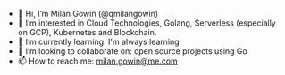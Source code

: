- 👋 Hi, I’m Milan Gowin (@qmilangowin)
- 👀 I’m interested in Cloud Technologies, Golang, Serverless (especially on GCP), Kubernetes and Blockchain.
- 🌱 I’m currently learning: I'm always learning
- 💞️ I’m looking to collaborate on: open source projects using Go
- 📫 How to reach me: milan.gowin@me.com

<!---
qmilangowin/qmilangowin is a ✨ special ✨ repository because its `README.md` (this file) appears on your GitHub profile.
You can click the Preview link to take a look at your changes.
--->
